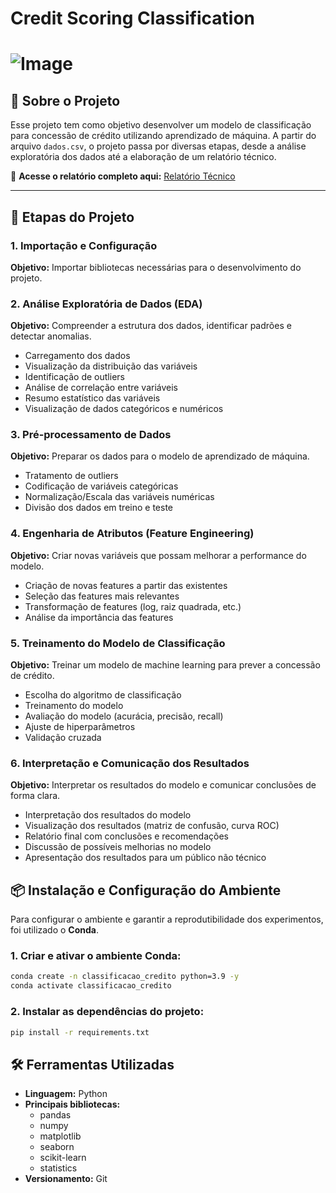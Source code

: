# Credit Scoring Classification

# ![Image](https://github.com/user-attachments/assets/fa7f02c2-d5e2-4b25-bb67-bcae1e3be72b)

## 📌 Sobre o Projeto
Esse projeto tem como objetivo desenvolver um modelo de classificação para concessão de crédito utilizando aprendizado de máquina. A partir do arquivo `dados.csv`, o projeto passa por diversas etapas, desde a análise exploratória dos dados até a elaboração de um relatório técnico.

📄 **Acesse o relatório completo aqui:** [Relatório Técnico](https://github.com/beatrizalmeidaf/credit-scoring-ml-classification/blob/main/relatorio-tecnico.pdf)

---

## 🚀 Etapas do Projeto

###  1. Importação e Configuração
**Objetivo:** Importar bibliotecas necessárias para o desenvolvimento do projeto.
 
### 2. Análise Exploratória de Dados (EDA)
**Objetivo:** Compreender a estrutura dos dados, identificar padrões e detectar anomalias.
- Carregamento dos dados
- Visualização da distribuição das variáveis 
- Identificação de outliers 
- Análise de correlação entre variáveis 
- Resumo estatístico das variáveis
- Visualização de dados categóricos e numéricos 

### 3. Pré-processamento de Dados
**Objetivo:** Preparar os dados para o modelo de aprendizado de máquina.
- Tratamento de outliers 
- Codificação de variáveis categóricas
- Normalização/Escala das variáveis numéricas
- Divisão dos dados em treino e teste

### 4. Engenharia de Atributos (Feature Engineering)
**Objetivo:** Criar novas variáveis que possam melhorar a performance do modelo.
- Criação de novas features a partir das existentes 
- Seleção das features mais relevantes 
- Transformação de features (log, raiz quadrada, etc.) 
- Análise da importância das features 

### 5. Treinamento do Modelo de Classificação
**Objetivo:** Treinar um modelo de machine learning para prever a concessão de crédito.
- Escolha do algoritmo de classificação 
- Treinamento do modelo 
- Avaliação do modelo (acurácia, precisão, recall) 
- Ajuste de hiperparâmetros
- Validação cruzada 

### 6. Interpretação e Comunicação dos Resultados
**Objetivo:** Interpretar os resultados do modelo e comunicar conclusões de forma clara.
- Interpretação dos resultados do modelo
- Visualização dos resultados (matriz de confusão, curva ROC) 
- Relatório final com conclusões e recomendações 
- Discussão de possíveis melhorias no modelo 
- Apresentação dos resultados para um público não técnico  

## 📦 Instalação e Configuração do Ambiente
Para configurar o ambiente e garantir a reprodutibilidade dos experimentos, foi utilizado o **Conda**.

### 1. Criar e ativar o ambiente Conda:
```bash
conda create -n classificacao_credito python=3.9 -y
conda activate classificacao_credito
```

### 2. Instalar as dependências do projeto:
```bash
pip install -r requirements.txt
```

## 🛠️ Ferramentas Utilizadas  

- **Linguagem:** Python  
- **Principais bibliotecas:**  
  - pandas  
  - numpy  
  - matplotlib  
  - seaborn  
  - scikit-learn  
  - statistics  
- **Versionamento:** Git 


